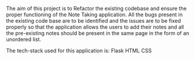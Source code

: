 The aim of this project is to Refactor the existing codebase and ensure the proper functioning of the Note Taking application. All the bugs present in the existing code base are to be identified and the issues are to be fixed properly so that the application allows the users to add their notes and all the pre-existing notes should be present in the same page in the form of an unordered list.
   
The tech-stack used for this application is:
    Flask
    HTML
    CSS
